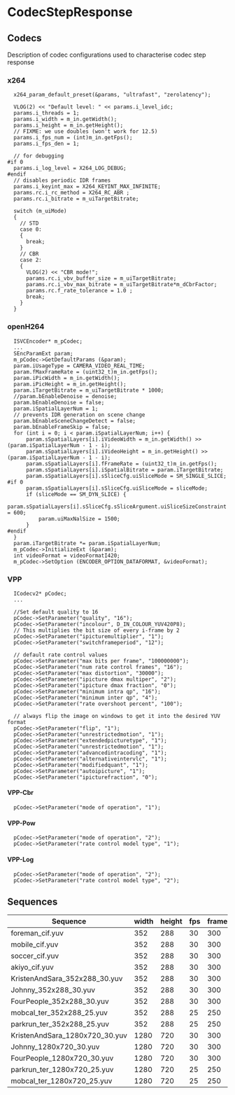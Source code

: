 # CodecStepResponse

## Codecs
Description of codec configurations used to characterise codec step response

### x264
```
  x264_param_default_preset(&params, "ultrafast", "zerolatency");

  VLOG(2) << "Default level: " << params.i_level_idc;
  params.i_threads = 1;
  params.i_width = m_in.getWidth();
  params.i_height = m_in.getHeight();
  // FIXME: we use doubles (won't work for 12.5)
  params.i_fps_num = (int)m_in.getFps();
  params.i_fps_den = 1;

  // for debugging
#if 0
  params.i_log_level = X264_LOG_DEBUG;
#endif
  // disables periodic IDR frames
  params.i_keyint_max = X264_KEYINT_MAX_INFINITE;
  params.rc.i_rc_method = X264_RC_ABR ;
  params.rc.i_bitrate = m_uiTargetBitrate;

  switch (m_uiMode)
  {
    // STD
    case 0:
    {
      break;
    }
    // CBR
    case 2:
    {
      VLOG(2) << "CBR mode!";
      params.rc.i_vbv_buffer_size = m_uiTargetBitrate;
      params.rc.i_vbv_max_bitrate = m_uiTargetBitrate*m_dCbrFactor;
      params.rc.f_rate_tolerance = 1.0 ;
      break;
    }
  }
```

### openH264
```
  ISVCEncoder* m_pCodec;
  ...
  SEncParamExt param;
  m_pCodec->GetDefaultParams (&param);
  param.iUsageType = CAMERA_VIDEO_REAL_TIME;
  param.fMaxFrameRate = (uint32_t)m_in.getFps();
  param.iPicWidth = m_in.getWidth();
  param.iPicHeight = m_in.getHeight();
  param.iTargetBitrate = m_uiTargetBitrate * 1000;
  //param.bEnableDenoise = denoise;
  param.bEnableDenoise = false;
  param.iSpatialLayerNum = 1;
  // prevents IDR generation on scene change
  param.bEnableSceneChangeDetect = false;
  param.bEnableFrameSkip = false;
  for (int i = 0; i < param.iSpatialLayerNum; i++) {
      param.sSpatialLayers[i].iVideoWidth = m_in.getWidth() >> (param.iSpatialLayerNum - 1 - i);
      param.sSpatialLayers[i].iVideoHeight = m_in.getHeight() >> (param.iSpatialLayerNum - 1 - i);
      param.sSpatialLayers[i].fFrameRate = (uint32_t)m_in.getFps();
      param.sSpatialLayers[i].iSpatialBitrate = param.iTargetBitrate;
      param.sSpatialLayers[i].sSliceCfg.uiSliceMode = SM_SINGLE_SLICE;
#if 0
      param.sSpatialLayers[i].sSliceCfg.uiSliceMode = sliceMode;
      if (sliceMode == SM_DYN_SLICE) {
          param.sSpatialLayers[i].sSliceCfg.sSliceArgument.uiSliceSizeConstraint = 600;
          param.uiMaxNalSize = 1500;
      }
#endif
  }
  param.iTargetBitrate *= param.iSpatialLayerNum;
  m_pCodec->InitializeExt (&param);
  int videoFormat = videoFormatI420;
  m_pCodec->SetOption (ENCODER_OPTION_DATAFORMAT, &videoFormat);
```

### VPP

```
  ICodecv2* pCodec;
  ...

  //Set default quality to 16
  pCodec->SetParameter("quality", "16");
  pCodec->SetParameter("incolour", D_IN_COLOUR_YUV420P8);
  // This multiplies the bit size of every i-frame by 2
  pCodec->SetParameter("ipicturemultiplier", "1");
  pCodec->SetParameter("switchframeperiod", "12");

  // default rate control values
  pCodec->SetParameter("max bits per frame", "100000000");
  pCodec->SetParameter("num rate control frames", "16");
  pCodec->SetParameter("max distortion", "30000");
  pCodec->SetParameter("ipicture dmax multiper", "2");
  pCodec->SetParameter("ipicture dmax fraction", "0");
  pCodec->SetParameter("minimum intra qp", "16");
  pCodec->SetParameter("minimum inter qp", "4");
  pCodec->SetParameter("rate overshoot percent", "100");

  // always flip the image on windows to get it into the desired YUV format
  pCodec->SetParameter("flip", "1");
  pCodec->SetParameter("unrestrictedmotion", "1");
  pCodec->SetParameter("extendedpicturetype", "1");
  pCodec->SetParameter("unrestrictedmotion", "1");
  pCodec->SetParameter("advancedintracoding", "1");
  pCodec->SetParameter("alternativeintervlc", "1");
  pCodec->SetParameter("modifiedquant", "1");
  pCodec->SetParameter("autoipicture", "1");
  pCodec->SetParameter("ipicturefraction", "0");
```
#### VPP-Cbr
```
  pCodec->SetParameter("mode of operation", "1");
```
#### VPP-Pow
```
  pCodec->SetParameter("mode of operation", "2");
  pCodec->SetParameter("rate control model type", "1");
```
#### VPP-Log
```
  pCodec->SetParameter("mode of operation", "2");
  pCodec->SetParameter("rate control model type", "2");
```
## Sequences

| Sequence                       | width | height | fps | frames | 
|--------------------------------|-------|--------|-----|--------|
| foreman_cif.yuv                | 352   |    288 |  30 |  300   |  
| mobile_cif.yuv                 | 352   |    288 |  30 |  300   |
| soccer_cif.yuv                 | 352   |    288 |  30 |  300   |
| akiyo_cif.yuv                  | 352   |    288 |  30 |  300   |
| KristenAndSara_352x288_30.yuv  | 352   |    288 |  30 |  300   |
| Johnny_352x288_30.yuv          | 352   |    288 |  30 |  300   |
| FourPeople_352x288_30.yuv      | 352   |    288 |  30 |  300   |
| mobcal_ter_352x288_25.yuv      | 352   |    288 |  25 |  250   |
| parkrun_ter_352x288_25.yuv     | 352   |    288 |  25 |  250   |
| KristenAndSara_1280x720_30.yuv | 1280  |    720 |  30 |  300   |
| Johnny_1280x720_30.yuv         | 1280  |    720 |  30 |  300   |
| FourPeople_1280x720_30.yuv     | 1280  |    720 |  30 |  300   |
| parkrun_ter_1280x720_25.yuv    | 1280  |    720 |  25 |  250   |
| mobcal_ter_1280x720_25.yuv     | 1280  |    720 |  25 |  250   |

